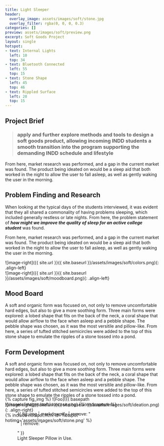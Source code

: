 ```yaml
---
title: Light Sleeper
header:
  overlay_image: assets/images/soft/stone.jpg
  overlay_filter: rgba(0, 0, 0, 0.3)
categories: []
preview: assets/images/soft/preview.png
excerpt: Soft Goods Project
layout: single
hotspot:
- text: Internal Lights
  left: 10
  top: 34
- text: Bluetooth Connected
  left: 55
  top: 15
- text: Stone Shape
  left: 45
  top: 46
- text: Rippled Surface
  left: 20
  top: 15
---
```


<div class="container-fluid coloralternate">
<div class="container row margin-topbottom-null" markdown="block">
<div class="col-md-12" markdown="block">

## Project Brief

>### apply and further explore methods and tools to design a soft goods product, allowing incoming INDD students a smooth transition into the program supporting the demanding INDD schedule and lifestyle

From here, market research was performed, and a gap in the current market was found. The product being ideated on would be a sleep aid that both worked in the night to allow the user to fall asleep, as well as gently waking the user in the morning.

</div>
</div>
</div>

<div class="container-fluid coloralternate">
<div class="container row margin-topbottom-null" markdown="block">
<div class="col-md-12" markdown="block">

## Problem Finding and Research
When looking at the typical days of the students interviewed, it was evident that they all shared a commonality of having problems sleeping, which included generally restless or late nights. From here, the problem statement of _**how might we improve the quality of sleep for an active college student**_ was found.

From here, market research was performed, and a gap in the current market was found. The product being ideated on would be a sleep aid that both worked in the night to allow the user to fall asleep, as well as gently waking the user in the morning.
<div class="col-md-8" markdown="block">
![image-right]({{ site.url }}{{ site.baseurl }}/assets/images/soft/colors.png){: .align-left}
</div>
</div>
</div>
</div>

<div class="container-fluid coloralternate">
<div class="container row margin-topbottom-null" markdown="block">
<div class="col-md-8" markdown="block">
![image-right]({{ site.url }}{{ site.baseurl }}/assets/images/soft/moodboard.png){: .align-left}
</div>
<div class="col-md-4" markdown="block">
 
## Mood Board
A soft and organic form was focused on, not only to remove uncomfortable hard edges, but also to give a more soothing form. Three main forms were explored: a lobed shape that fits on the back of the neck, a coral shape that would allow airflow to the face when asleep and a pebble shape. The pebble shape was chosen, as it was the most versitile and pillow-like. From here, a series of tufted stitched semicircles were added to the top of this stone shape to emulate the ripples of a stone tossed into a pond.
</div>
</div>
</div>
<div class="container-fluid coloralternate">
<div class="container row margin-topbottom-null" markdown="block">
<div class="col-md-4" markdown="block">
 
## Form Development
A soft and organic form was focused on, not only to remove uncomfortable hard edges, but also to give a more soothing form. Three main forms were explored: a lobed shape that fits on the back of the neck, a coral shape that would allow airflow to the face when asleep and a pebble shape. The pebble shape was chosen, as it was the most versitile and pillow-like. From here, a series of tufted stitched semicircles were added to the top of this stone shape to emulate the ripples of a stone tossed into a pond.
</div>
<div class="col-md-8" markdown="block">
![image-right]({{ site.url }}{{ site.baseurl }}/assets/images/soft/ideation.png){: .align-right}
</div>

</div>
</div>
<div class="container-fluid coloralternate">
<div class="container row margin-topbottom-null" markdown="block">
<div class="col-md-12" markdown="block" style="margin-bottom:-100px;">
{% include hotspot.html  id='hotspot' hotimg='assets/images/soft/stone.png' %}
</div>
</div>
</div>
<div class="container-fluid coloralternate">
<div class="container row margin-topbottom-null" markdown="block">
<div class="col-md-12" markdown="block">

{% capture fig_img %}
![Foo]({{ basepath }}/assets/images/soft/usecase.png)
{% endcapture %}

<figure>
  {{ fig_img | markdownify | remove: "<p>" | remove: "</p>" }}
  <figcaption>Light Sleeper Pillow in Use.</figcaption>
</figure>

</div>
</div>
</div>
